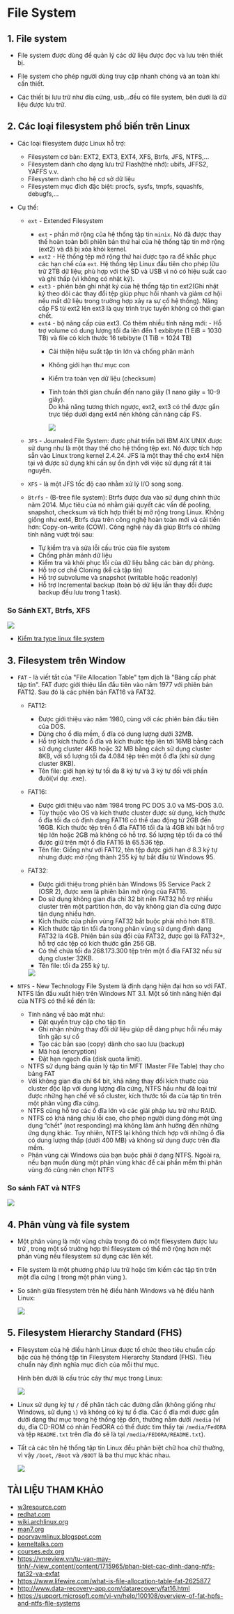 # File System   

## 1. File system
- File system được dùng để quản lý các dữ liệu được đọc và lưu trên thiết bị.

- File system cho phép người dùng truy cập nhanh chóng và an toàn khi cần thiết.
- Các thiết bị lưu trữ như đĩa cứng, usb,..đều có file system, bên dưới là dữ liệu được lưu trữ.  

## 2. Các loại filesystem phổ biến trên Linux
- Các loại filesystem được Linux hỗ trợ:

  - Filesystem cơ bản: EXT2, EXT3, EXT4, XFS, Btrfs, JFS, NTFS,…
  - Filesystem dành cho dạng lưu trữ Flash(thẻ nhớ): ubifs, JFFS2, YAFFS v.v.
  - Filesystem dành cho hệ cơ sở dữ liệu
  - Filesystem mục đích đặc biệt: procfs, sysfs, tmpfs, squashfs, debugfs,…

- Cụ thể:  
  - `ext` - Extended Filesystem  
    - `ext` - phần mở rộng của hệ thống tập tin `minix`. Nó đã được thay thế hoàn toàn bởi phiên bản thứ hai của hệ thống tập tin mở rộng (ext2) và đã bị xóa khỏi kernel.  
    - `ext2` - Hệ thống tệp mở rộng thứ hai được tạo ra để khắc phục các hạn chế của `ext`. Hệ thống tệp Linux đầu tiên cho phép lữu trữ 2TB dữ liệu; phù hợp với thẻ SD và USB vì nó có hiệu suất cao và ghi thấp (vì không có nhật ký).  
    - `ext3` - phiên bản ghi nhật ký của hệ thống tập tin ext2(Ghi nhật ký theo dõi các thay đổi tệp giúp phục hồi nhanh và giảm cơ hội nếu mất dữ liệu trong trường hợp xảy ra sự cố hệ thống). Nâng cấp FS từ ext2 lên ext3 là quy trình trực tuyến không có thời gian chết. 
    - `ext4` - bộ nâng cấp của ext3. Có thêm nhiều tính năng mới:   - Hỗ trợ volume có dung lượng tối đa lên đến 1 exbibyte (1 EiB = 10­30 TB) và file có kích thước 16 tebibyte (1 TiB = 1024 TB)
      - Cải thiện hiệu suất tập tin lớn và chống phân mảnh
      - Không giới hạn thư mục con
      - Kiểm tra toàn vẹn dữ liệu (checksum)
      - Tính toán thời gian chuẩn đến nano giây (1 nano giây = 10-9 giây).  
    Do khả năng tương thích ngược, ext2, ext3 có thể được gắn trực tiếp dưới dạng ext4 nên không cần nâng cấp FS.  

        <img src ="../../images/filesystem/img1.png">  

  - `JFS` - Journaled File System: được phát triển bởi IBM AIX UNIX được sử dụng như là một thay thế cho hệ thống tệp ext. Nó được tích hợp sẵn vào Linux trong kernel 2.4.24. JFS là một thay thế cho ext4 hiện tại và được sử dụng khi cần sự ổn định với việc sử dụng rất ít tài nguyên. 

  - `XFS` -  là một JFS tốc độ cao nhằm xử lý I/O song song.  
  - `Btrfs` - (B-tree file system): Btrfs được đưa vào sử dụng chính thức năm 2014. Mục tiêu của nó nhằm giải quyết các vấn đề pooling, snapshot, checksum và tích hợp thiết bị mở rộng trong Linux. Không giống như ext4, Btrfs dựa trên công nghệ hoàn toàn mới và cải tiến hơn: Copy-on-write (COW). Công nghệ này đã giúp Btrfs có những tính năng vượt trội sau:
    - Tự kiểm tra và sửa lỗi cấu trúc của file system  
    - Chống phân mảnh dữ liệu
    - Kiểm tra và khôi phục lỗi của dữ liệu bằng các bản dự phòng.
    - Hỗ trợ cơ chế Cloning (kể cả tập tin)
    - Hỗ trợ subvolume và snapshot (writable hoặc readonly)
    - Hỗ trợ Incremental backup (toàn bộ dữ liệu lẫn thay đổi được backup đều lưu trong 1 task).    

### So Sánh EXT, Btrfs, XFS

  <img src ="../../images/filesystem/img14.png">  

- [Kiểm tra type linux file system](check_type_file_system.md)  

## 3. Filesystem trên Window  
- `FAT` - là viết tắt của "File Allocation Table" tạm dịch là "Bảng cấp phát tập tin". FAT được giới thiệu lần đầu tiên vào năm 1977 với phiên bản FAT12. Sau đó là các phiên bản FAT16 và FAT32.  
  - FAT12: 
    - Được giới thiệu vào năm 1980, cùng với các phiên bản đầu tiên của DOS.
    - Dùng cho ổ đĩa mềm, ổ đĩa có dung lượng dưới 32MB.  
     - Hỗ trợ kích thước ổ đĩa và kích thước tệp lên tới 16MB bằng cách sử dụng cluster 4KB hoặc 32 MB bằng cách sử dụng cluster 8KB, với số lượng tối đa 4.084 tệp trên một ổ đĩa (khi sử dụng cluster 8KB). 
    - Tên file: giới hạn ký tự tối đa 8 ký tự và 3 ký tự đối với phần đuôi(ví dụ: .exe).  

  - FAT16: 
    - Được giới thiệu vào năm 1984 trong PC DOS 3.0 và MS-DOS 3.0. 
    - Tùy thuộc vào OS và kích thước cluster được sử dụng, kích thước ổ đĩa tối đa có định dạng FAT16 có thể dao động từ 2GB đến 16GB. Kích thước tệp trên ổ đĩa FAT16 tối đa là 4GB khi bật hỗ trợ tệp lớn hoặc 2GB mà không có hỗ trợ. Số lượng tệp tối đa có thể được giữ trên một ổ đĩa FAT16 là 65.536 tệp. 
    - Tên file: Giống như với FAT12, tên tệp được giới hạn ở 8.3 ký tự nhưng được mở rộng thành 255 ký tự bắt đầu từ Windows 95.  

  - FAT32: 
    - Được giới thiệu trong phiên bản Windows 95 Service Pack 2 (OSR 2), được xem là phiên bản mở rộng của FAT16. 
    - Do sử dụng không gian địa chỉ 32 bit nên FAT32 hỗ trợ nhiều cluster trên một partition hơn, do vậy không gian đĩa cứng được tận dụng nhiều hơn. 
    - Kích thước của phần vùng FAT32 bắt buộc phải nhỏ hơn 8TB.
    - Kích thước tập tin tối đa trong phân vùng sử dụng định dạng FAT32 là 4GB. Phiên bản sửa đổi của FAT32, được gọi là FAT32+, hỗ trợ các tệp có kích thước gần 256 GB.
    - Có thể chứa tối đa 268.173.300 tệp trên một ổ đĩa FAT32  nếu sử dụng cluster 32KB. 
    - Tên file: tối đa 255 ký tự.   
    
    <img src ="../../images/filesystem/fats_compared.png">

- `NTFS` - New Technology File System là định dạng hiện đại hơn so với FAT. NTFS lần đầu xuất hiện trên Windows NT 3.1. Một số tính năng hiện đại của NTFS có thể kể đến là: 
  - Tính năng về bảo mật như:    
    - Đặt quyền truy cập cho tập tin  
    - Ghi nhận những thay đổi dữ liệu giúp dễ dàng phục hồi nếu máy tính gặp sự cố
    - Tạo các bản sao (copy) dành cho sao lưu (backup)
    - Mã hoá (encryption)
    - Đặt hạn ngạch đĩa (disk quota limit).
  - NTFS sử dụng bảng quản lý tập tin MFT (Master File Table) thay cho bảng FAT
  - Với không gian địa chỉ 64 bit, khả năng thay đổi kích thước của cluster độc lập với dung lượng đĩa cứng, NTFS hầu như đã loại trừ được những hạn chế về số cluster, kích thước tối đa của tập tin trên một phân vùng đĩa cứng.
  -  NTFS cũng hỗ trợ các ổ đĩa lớn và các giải pháp lưu trữ như RAID. 
  - NTFS có khả năng chịu lỗi cao, cho phép người dùng đóng một ứng dụng “chết” (not responding) mà không làm ảnh hưởng đến những ứng dụng khác. Tuy nhiên, NTFS lại không thích hợp với những ổ đĩa có dung lượng thấp (dưới 400 MB) và không sử dụng được trên đĩa mềm. 
  - Phân vùng cài Windows của bạn buộc phải ở dạng NTFS. Ngoài ra, nếu bạn muốn dùng một phân vùng khác để cài phần mềm thì phân vùng đó cũng nên chọn NTFS

### So sánh FAT và NTFS  

  <img src ="../../images/filesystem/ntfs-fat32-fat16-fat12.png">


## 4. Phân vùng và file system  
- Một phân vùng là một vùng chứa trong đó có một filesystem được lưu trữ , trong một số trường hợp thì filesystem có thể mở rộng hơn một phân vùng nếu filesystem sử dụng các liên kết.

- File system là một phương pháp lưu trữ hoặc tìm kiếm các tập tin trên một đĩa cứng ( trong một phân vùng ).

- So sánh giữa filesystem trên hệ điều hành Windows và hệ điều hành Linux:  

  <img src ="../../images/filesystem/img2.png">  

## 5. Filesystem Hierarchy Standard (FHS)
- Filesystem của hệ điều hành Linux được tổ chức theo tiêu chuẩn cấp bậc của hệ thống tập tin Filesystem Hierarchy Standard (FHS). Tiêu chuẩn này định nghĩa mục đích của mỗi thư mục.

  Hình bên dưới là cấu trúc cây thư mục trong Linux:  

  <img src ="../../images/filesystem/img3.png">  

- Linux  sử dụng ký tự `/` để phân tách các đường dẫn (không giống như Windows, sử dụng `\`) và không có ký tự ổ đĩa. Các ổ đĩa mới được gắn dưới dạng thư mục trong hệ thống tệp đơn, thường nằm dưới  `/media`  (ví dụ, đĩa CD-ROM có nhãn FedORA có thể được tìm thấy tại `/media/FedORA` và tệp  `README.txt`  trên đĩa đó sẽ là tại `/media/FEDORA/README.txt`).  
- Tất cả các tên hệ thống tập tin Linux đều phân biệt chữ hoa chữ thường, vì vậy  `/boot`, `/Boot` và  `/BOOT`  là ba thư mục khác nhau. 

  <img src ="../../images/filesystem/filesystem-2.png"> 






## TÀI LIỆU THAM KHẢO  
- [w3resource.com](https://www.w3resource.com/linux-system-administration/file-system.php)
- [redhat.com](https://www.redhat.com/sysadmin/navigating-filesystem-linux-terminal)
- [wiki.archlinux.org](https://wiki.archlinux.org/index.php/File_systems)
- [man7.org](http://man7.org/linux/man-pages/man5/filesystems.5.html)
- [poorvavmlinux.blogspot.com](http://poorvavmlinux.blogspot.com/2015/06/file-system-in-linux.html)
- [kerneltalks.com](https://kerneltalks.com/disk-management/difference-between-ext2-ext3-and-ext4/)
- [courses.edx.org](https://courses.edx.org/asset-v1:LinuxFoundationX+LFS101x.2+1T2015+type@asset+block@LFS101_Ch3_Sec1_FSH.pdf)
- https://vnreview.vn/tu-van-may-tinh/-/view_content/content/1715965/phan-biet-cac-dinh-dang-ntfs-fat32-va-exfat
- https://www.lifewire.com/what-is-file-allocation-table-fat-2625877
- http://www.data-recovery-app.com/datarecovery/fat16.html
- https://support.microsoft.com/vi-vn/help/100108/overview-of-fat-hpfs-and-ntfs-file-systems